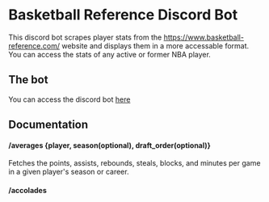 # Basketball Reference Discord Bot

This discord bot scrapes player stats from the https://www.basketball-reference.com/ website and displays them in a more accessable format. You can access the stats of any active or former NBA player.

## The bot

You can access the discord bot [here](https://discord.com/api/oauth2/authorize?client_id=1139387397369495712&permissions=27482959244352&scope=bot)

## Documentation

#### /averages \{player, season(optional), draft_order(optional)\}

Fetches the points, assists, rebounds, steals, blocks, and minutes per game in a given player's season or career.

#### /accolades

